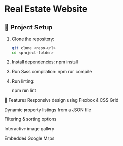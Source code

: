 # Real Estate Website

## 📌 Project Setup  
1. Clone the repository:  
   ```sh
   git clone <repo-url>
   cd <project-folder>

2. Install dependencies:
    npm install

3. Run Sass compilation:
    npm run compile

4. Run linting:

    npm run lint


  📌 Features
  Responsive design using Flexbox & CSS Grid

  Dynamic property listings from a JSON file

  Filtering & sorting options

  Interactive image gallery

  Embedded Google Maps